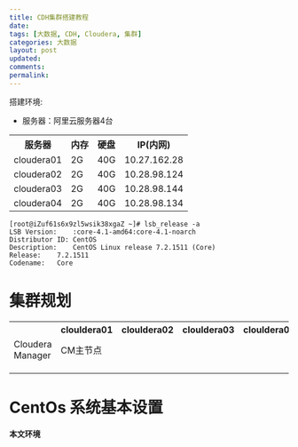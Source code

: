 ```yaml
---
title: CDH集群搭建教程
date:
tags: [大数据, CDH, Cloudera, 集群]
categories: 大数据
layout: post
updated:
comments:
permalink:
---
```


搭建环境:

- 服务器：阿里云服务器4台

<table>
<tr>
<th>服务器</th><th>内存</th><th>硬盘</th><th>IP(内网)</th>
<tr>
<tr>
<td>cloudera01</td><td>2G</td><td>40G</td><td>10.27.162.28</td>
</tr>
<tr>
<td>cloudera02</td><td>2G</td><td>40G</td><td>10.28.98.124</td>
</tr>
<tr>
<td>cloudera03</td><td>2G</td><td>40G</td><td>10.28.98.144</td>
</tr>
<tr>
<td>cloudera04</td><td>2G</td><td>40G</td><td>10.28.98.134</td>
</tr>
</table>

```
[root@iZuf61s6x9zl5wsik38xgaZ ~]# lsb_release -a
LSB Version:	:core-4.1-amd64:core-4.1-noarch
Distributor ID:	CentOS
Description:	CentOS Linux release 7.2.1511 (Core)
Release:	7.2.1511
Codename:	Core
```

<!--more-->

# 集群规划

<table>
<tr>
<th></th><th>clouldera01</th><th>clouldera02</th><th>clouldera03</th><th>clouldera04</th>
<tr>
<tr>
<td>Cloudera Manager</td><td>CM主节点</td><td></td><td></td><td></td>
</tr>
<tr>
<td></td><td></td><td></td><td></td><td></td>
</tr>
<tr>
<td></td><td></td><td></td><td></td><td></td>
</tr>
<tr>
<td></td><td></td><td></td><td></td><td></td>
</tr>
</table>


# CentOs 系统基本设置

**本文环境**
